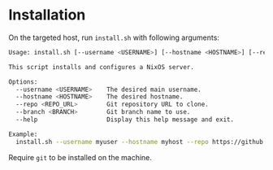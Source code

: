 # Installation

On the targeted host, run `install.sh` with following arguments:

```bash
Usage: install.sh [--username <USERNAME>] [--hostname <HOSTNAME>] [--repo <REPO_URL>] [--branch <BRANCH>] [--help]

This script installs and configures a NixOS server.

Options:
  --username <USERNAME>    The desired main username.
  --hostname <HOSTNAME>    The desired hostname.
  --repo <REPO_URL>        Git repository URL to clone.
  --branch <BRANCH>        Git branch name to use.
  --help                   Display this help message and exit.

Example:
  install.sh --username myuser --hostname myhost --repo https://github.com/didactiklabs/nixOS-server.git --branch main
```

Require `git` to be installed on the machine.
